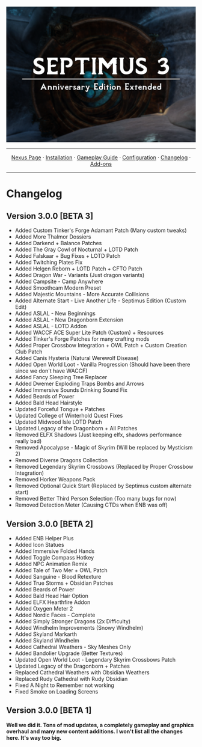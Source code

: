 <a href="https://www.youtube.com/watch?v=70DZ5UV1Bdo"><img src="images/banner.webp" target="_blank"></a>

---

<p align="center">
  <a href="https://www.nexusmods.com/skyrimspecialedition/mods/58229">Nexus Page</a> ·
  <a href="README.md">Installation</a> ·
  <a href="GAMEPLAY.md">Gameplay Guide</a> ·
  <a href="CONFIGURATION.md">Configuration</a> ·
  <a href="CHANGELOG.md">Changelog</a> ·
  <a href="ADDONS.md">Add-ons</a>
</p>

---

# Changelog

## Version 3.0.0 [BETA 3]
+ Added Custom Tinker's Forge Adamant Patch (Many custom tweaks)
+ Added More Thalmor Dossiers
+ Added Darkend + Balance Patches
+ Added The Gray Cowl of Nocturnal + LOTD Patch
+ Added Falskaar + Bug Fixes + LOTD Patch
+ Added Twitching Plates Fix
+ Added Helgen Reborn + LOTD Patch + CFTO Patch
+ Added Dragon War - Variants (Just dragon variants)
+ Added Campsite - Camp Anywhere
+ Added Smoothcam Modern Preset
+ Added Majestic Mountains - More Accurate Collisions
+ Added Alternate Start - Live Another Life - Septimus Edition (Custom Edit)
+ Added ASLAL - New Beginnings
+ Added ASLAL - New Dragonborn Extension
+ Added ASLAL - LOTD Addon
+ Added WACCF ACE Super Lite Patch (Custom) + Resources
+ Added Tinker's Forge Patches for many crafting mods
+ Added Proper Crossbow Integration + OWL Patch + Custom Creation Club Patch
+ Added Canis Hysteria (Natural Werewolf Disease)
+ Added Open World Loot - Vanilla Progression (Should have been there since we don't have WACCF)
+ Added Fancy Sleeping Tree Replacer
+ Added Dwemer Exploding Traps Bombs and Arrows
+ Added Immersive Sounds Drinking Sound Fix
+ Added Beards of Power
+ Added Bald Head Hairstyle
+ Updated Forceful Tongue + Patches
+ Updated College of Winterhold Quest Fixes
+ Updated Midwood Isle LOTD Patch
+ Updated Legacy of the Dragonborn + All Patches
+ Removed ELFX Shadows (Just keeping elfx, shadows performance really bad)
+ Removed Apocalypse - Magic of Skyrim (Will be replaced by Mysticism 2)
+ Removed Diverse Dragons Collection
+ Removed Legendary Skyrim Crossbows (Replaced by Proper Crossbow Integration)
+ Removed Horker Weapons Pack
+ Removed Optional Quick Start (Replaced by Septimus custom alternate start)
+ Removed Better Third Person Selection (Too many bugs for now)
+ Removed Detection Meter (Causing CTDs when ENB was off)

## Version 3.0.0 [BETA 2]
+ Added ENB Helper Plus
+ Added Icon Statues
+ Added Immersive Folded Hands
+ Added Toggle Compass Hotkey
+ Added NPC Animation Remix
+ Added Tale of Two Mer + OWL Patch
+ Added Sanguine - Blood Retexture
+ Added True Storms + Obsidian Patches
+ Added Beards of Power
+ Added Bald Head Hair Option
+ Added ELFX Hearthfire Addon
+ Added Oxygen Meter 2
+ Added Nordic Faces - Complete
+ Added Simply Stronger Dragons (2x Difficulty)
+ Added Windhelm Improvements (Snowy Windhelm)
+ Added Skyland Markarth
+ Added Skyland Windhelm
+ Added Cathedral Weathers - Sky Meshes Only
+ Added Bandolier Upgrade (Better Textures)
+ Updated Open World Loot - Legendary Skyrim Crossbows Patch
+ Updated Legacy of the Dragonborn + Patches
+ Replaced Cathedral Weathers with Obsidian Weathers
+ Replaced Rudy Cathedral with Rudy Obsidian
+ Fixed A Night to Remember not working
+ Fixed Smoke on Loading Screens

## Version 3.0.0 [BETA 1]
**Well we did it. Tons of mod updates, a completely gameplay and graphics overhaul and many new content additions. I won't list all the changes here. It's way too big.**
